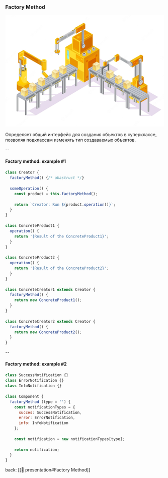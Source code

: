 ### Factory Method <!-- element style="display:none" -->

![[factory-method.png | 400]](./imgs/factory-method.png)

Определяет общий интерфейс для создания объектов в суперклассе, позволяя подклассам изменять тип создаваемых объектов.

--

#### Factory method: example #1

```js
class Creator {
  factoryMethod() {/* abastruct */}

  someOperation() {
    const product = this.factoryMethod();

    return `Creator: Run ${product.operation()}`;
  }
}

class ConcreteProduct1 {
  operation() {
    return '{Result of the ConcreteProduct1}';
  }
}

class ConcreteProduct2 {
  operation() {
    return '{Result of the ConcreteProduct2}';
  }
}

class ConcreteCreator1 extends Creator {
  factoryMethod() {
    return new ConcreteProduct1();
  }
}

class ConcreteCreator2 extends Creator {
  factoryMethod() {
    return new ConcreteProduct2();
  }
}
```
--

#### Factory method: example #2

```js [|7-11|13]
class SuccessNotification {}
class ErrorNotification {}
class InfoNotification {}

class Component {
  factoryMethod (type = '') {
    const notificationTypes = {
      succes: SuccessNotification,
      error: ErrorNotification,
      info: InfoNotification
    };

    const notification = new notificationTypes[type];

    return notification;
  }
}
```

back: [[📖 presentation#Factory Method]] <!-- element style="display:none" -->
